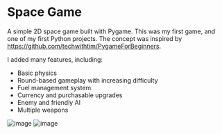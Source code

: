 # Space Game

A simple 2D space game built with Pygame. This was my first game, and one of my first Python projects. The concept was inspired by https://github.com/techwithtim/PygameForBeginners. 

I added many features, including:
* Basic physics
* Round-based gameplay with increasing difficulty
* Fuel management system
* Currency and purchasable upgrades
* Enemy and friendly AI
* Multiple weapons

![image](https://user-images.githubusercontent.com/89954856/200968600-626921e4-10b4-4a1b-92f8-dcec43d8cb08.png)
![image](https://user-images.githubusercontent.com/89954856/200969571-23fe8ee8-d924-4e5a-8cd7-418dd0e0971d.png)

